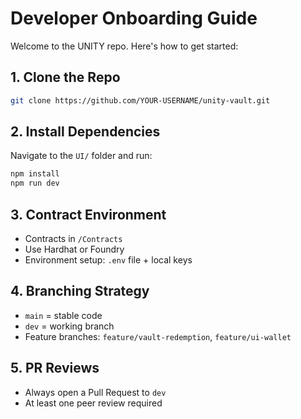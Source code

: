 # Developer Onboarding Guide

Welcome to the UNITY repo. Here's how to get started:

## 1. Clone the Repo
```bash
git clone https://github.com/YOUR-USERNAME/unity-vault.git
```

## 2. Install Dependencies
Navigate to the `UI/` folder and run:
```bash
npm install
npm run dev
```

## 3. Contract Environment
- Contracts in `/Contracts`
- Use Hardhat or Foundry
- Environment setup: `.env` file + local keys

## 4. Branching Strategy
- `main` = stable code
- `dev` = working branch
- Feature branches: `feature/vault-redemption`, `feature/ui-wallet`

## 5. PR Reviews
- Always open a Pull Request to `dev`
- At least one peer review required